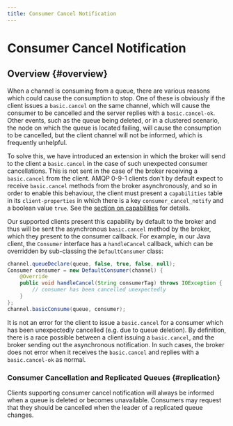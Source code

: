 ```yaml
---
title: Consumer Cancel Notification
---
```

<!--
Copyright (c) 2005-2024 Broadcom. All Rights Reserved. The term "Broadcom" refers to Broadcom Inc. and/or its subsidiaries.

All rights reserved. This program and the accompanying materials
are made available under the terms of the under the Apache License,
Version 2.0 (the "License”); you may not use this file except in compliance
with the License. You may obtain a copy of the License at

https://www.apache.org/licenses/LICENSE-2.0

Unless required by applicable law or agreed to in writing, software
distributed under the License is distributed on an "AS IS" BASIS,
WITHOUT WARRANTIES OR CONDITIONS OF ANY KIND, either express or implied.
See the License for the specific language governing permissions and
limitations under the License.
-->

# Consumer Cancel Notification

## Overview {#overview}

When a channel is consuming from a queue, there are various
reasons which could cause the consumption to stop. One of
these is obviously if the client issues a
`basic.cancel` on the same channel, which will
cause the consumer to be cancelled and the server replies
with a `basic.cancel-ok`. Other events, such as
the queue being deleted, or in a clustered scenario, the
node on which the queue is located failing, will cause the
consumption to be cancelled, but the client channel will not
be informed, which is frequently unhelpful.

To solve this, we have introduced an extension in which the
broker will send to the client a `basic.cancel`
in the case of such unexpected consumer cancellations. This
is not sent in the case of the broker receiving a
`basic.cancel` from the client. AMQP 0-9-1
clients don't by default expect to receive
`basic.cancel` methods from the broker
asynchronously, and so in order to enable this behaviour,
the client must present a `capabilities` table in
its `client-properties` in which there is a key
`consumer_cancel_notify` and a boolean value
`true`. See the [section on capabilities](./connections#capabilities) for details.

Our supported clients present this capability by default to
the broker and thus will be sent the asynchronous
`basic.cancel` method by the broker, which they
present to the consumer callback. For example, in our Java
client, the `Consumer` interface has a
`handleCancel` callback, which can be overridden
by sub-classing the `DefaultConsumer` class:

```java
channel.queueDeclare(queue, false, true, false, null);
Consumer consumer = new DefaultConsumer(channel) {
    @Override
    public void handleCancel(String consumerTag) throws IOException {
        // consumer has been cancelled unexpectedly
    }
};
channel.basicConsume(queue, consumer);
```

It is not an error for the client to issue a
`basic.cancel` for a consumer which has been
unexpectedly cancelled (e.g. due to queue deletion). By
definition, there is a race possible between a client
issuing a `basic.cancel`, and the broker sending
out the asynchronous notification. In such cases, the broker
does not error when it receives the
`basic.cancel` and replies with a
`basic.cancel-ok` as normal.

### Consumer Cancellation and Replicated Queues {#replication}

Clients supporting consumer cancel notification will always be
informed when a queue is deleted or becomes
unavailable. Consumers may request that they should be cancelled
when the leader of a replicated queue changes.
